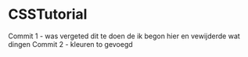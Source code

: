 # CSSTutorial
Commit 1 - was vergeted dit te doen de ik begon hier en vewijderde wat dingen 
Commit 2 - kleuren to gevoegd
